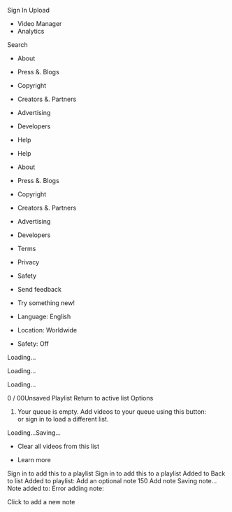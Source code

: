 Sign In Upload

*   Video Manager
*   Analytics

Search

*   About
*   Press &. Blogs
*   Copyright
*   Creators &. Partners
*   Advertising
*   Developers
*   Help

*   Help
*   About
*   Press &. Blogs
*   Copyright
*   Creators &. Partners
*   Advertising
*   Developers

*   Terms
*   Privacy
*   Safety
*   Send feedback
*   Try something new!

*   Language: English
*   Location: Worldwide
*   Safety: Off

Loading...

Loading...

Loading...

0 / 00Unsaved Playlist Return to active list Options

1.  Your queue is empty. Add videos to your queue using this button:  
    or sign in to load a different list.

Loading...Saving...

*   Clear all videos from this list

*   Learn more

Sign in to add this to a playlist Sign in to add this to a playlist Added to Back to list Added to playlist: Add an optional note 150 Add note Saving note... Note added to: Error adding note:

Click to add a new note